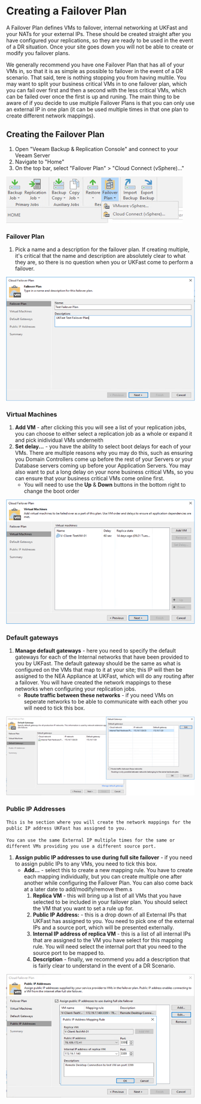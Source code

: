 # Creating a Failover Plan

A Failover Plan defines VMs to failover, internal networking at UKFast and your NATs for your external IPs. These should be created straight after you have configured your replications, so they are ready to be used in the event of a DR situation. Once your site goes down you will not be able to create or modify you failover plans.

We generally recommend you have one Failover Plan that has all of your VMs in, so that it is as simple as possible to failover in the event of a DR scenario. That said, tere is nothing stopping you from having multile. You may want to split your business critical VMs in to one failover plan, which you can fail over first and then a second with the less critical VMs, which can be failed over once the first is up and runing. The main thing to be aware of if you decide to use multiple Failover Plans is that you can only use an external IP in one plan (it can be used multiple times in that one plan to create different network mappings).

## Creating the Failover Plan
1. Open "Veeam Backup & Replication Console" and connect to your Veeam Server
2. Navigate to "Home"
3. On the top bar, select "Failover Plan" > "Cloud Connect (vSphere)..."

![Create Veeam Failover Plan](files/createfailoverplan/createfailoverplan.png)

### Failover Plan
1. Pick a name and a description for the failover plan. If creating multiple, it's critical that the name and description are absolutely clear to what they are, so there is no question when you or UKFast come to perform a failover.

![Create Veeam Failover Plan - Failover Plan](files/createfailoverplan/createfailoverplan_failoverplan.png)

### Virtual Machines

1. **Add VM** - after clicking this you will see a list of your replication jobs, you can choose to either select a replication job as a whole or expand it and pick inidividual VMs underneith
2. **Set delay...** - you have the ability to select boot delays for each of your VMs. There are multiple reasons why you may do this, such as ensuring you Domain Controllers come up before the rest of your Servers or your Database servers coming up before your Application Servers. You may also want to put a long delay on your none business critical VMs, so you can ensure that your business critical VMs come online first.
    * You will need to use the **Up** & **Down** buttons in the bottom right to change the boot order

![Create Veeam Failover Plan - Virtual Machines](files/createfailoverplan/createfailoverplan_virtualmachines.png)

### Default gateways

1. **Manage default gateways** - here you need to specify the default gateways for each of the Internal networks that have been provided to you by UKFast. The default gateway should be the same as what is configured on the VMs that map to it at your site; this IP will then be assigned to the NEA Appliance at UKFast, which will do any routing after a failover. You will have created the network mappings to these networks when configuring your replication jobs. 
    * **Route traffic between these networks** - if you need VMs on seperate networks to be able to communicate with each other you will need to tick this box.


![Create Veeam Failover Plan - Default Gateways](files/createfailoverplan/createfailoverplan_defaultgateways.png)

### Public IP Addresses

```
This is he section where you will create the network mappings for the public IP address UKFast has assigned to you. 

You can use the same External IP multiple times for the same or different VMs providing you use a different source port. 
```
1. **Assign public IP addresses to use during full site failover** - if you need to assign public IPs to any VMs, you need to tick this box.
    * **Add...** - select this to create a new mapping rule. You have to create each mapping individually, but you can create multiple one after another while configuring the Failover Plan. You can also come back at a later date to add/modify/remove them.s
        1. **Replica VM** - this will bring up a list of all VMs that you have selected to be included in your failover plan. You should select the VM that you want to set a rule up for.
        2. **Public IP Address:** - this is a drop down of all External IPs that UKFast has assigned to you. You need to pick one of the external IPs and a source port, which will be presented externally.
        3. **Internal IP address of replica VM** - this is a list of all internal IPs that are assigned to the VM you have select for this mapping rule. You will need select the internal port that you need to the source port to be mapped to.
        4. **Description** - finally, we recommend you add a description that is fairly clear to understand in the event of a DR Scenario.

![Create Veeam Failover Plan - Public IP Addresses](files/createfailoverplan/createfailoverplan_publicipaddresses.png)

